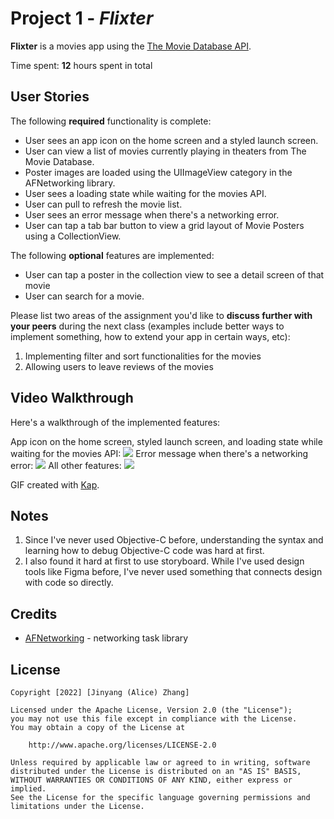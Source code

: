 # Project 1 - *Flixter*

**Flixter** is a movies app using the [The Movie Database API](http://docs.themoviedb.apiary.io/#).

Time spent: **12** hours spent in total

## User Stories

The following **required** functionality is complete:

- User sees an app icon on the home screen and a styled launch screen.
- User can view a list of movies currently playing in theaters from The Movie Database.
- Poster images are loaded using the UIImageView category in the AFNetworking library.
- User sees a loading state while waiting for the movies API.
- User can pull to refresh the movie list.
- User sees an error message when there's a networking error.
- User can tap a tab bar button to view a grid layout of Movie Posters using a CollectionView.

The following **optional** features are implemented:

- User can tap a poster in the collection view to see a detail screen of that movie
- User can search for a movie.

Please list two areas of the assignment you'd like to **discuss further with your peers** during the next class (examples include better ways to implement something, how to extend your app in certain ways, etc):

1. Implementing filter and sort functionalities for the movies
2. Allowing users to leave reviews of the movies 

## Video Walkthrough

Here's a walkthrough of the implemented features:

App icon on the home screen, styled launch screen, and loading state while waiting for the movies API:
![](https://github.com/alicezhang030/Flixter/blob/main/Showcase%20vids/very%20bad%20network%20showcase.gif)
Error message when there's a networking error:
![](https://github.com/alicezhang030/Flixter/blob/main/Showcase%20vids/no%20network.gif)
All other features:
![](https://github.com/alicezhang030/Flixter/blob/main/Showcase%20vids/Showcase%20vid%201.gif)


GIF created with [Kap](https://getkap.co/).

## Notes

1. Since I've never used Objective-C before, understanding the syntax and learning how to debug Objective-C code was hard at first. 
2. I also found it hard at first to use storyboard. While I've used design tools like Figma before, I've never used something that connects design with code so directly.

## Credits

- [AFNetworking](https://github.com/AFNetworking/AFNetworking) - networking task library

## License

    Copyright [2022] [Jinyang (Alice) Zhang]

    Licensed under the Apache License, Version 2.0 (the "License");
    you may not use this file except in compliance with the License.
    You may obtain a copy of the License at

        http://www.apache.org/licenses/LICENSE-2.0

    Unless required by applicable law or agreed to in writing, software
    distributed under the License is distributed on an "AS IS" BASIS,
    WITHOUT WARRANTIES OR CONDITIONS OF ANY KIND, either express or implied.
    See the License for the specific language governing permissions and
    limitations under the License.
